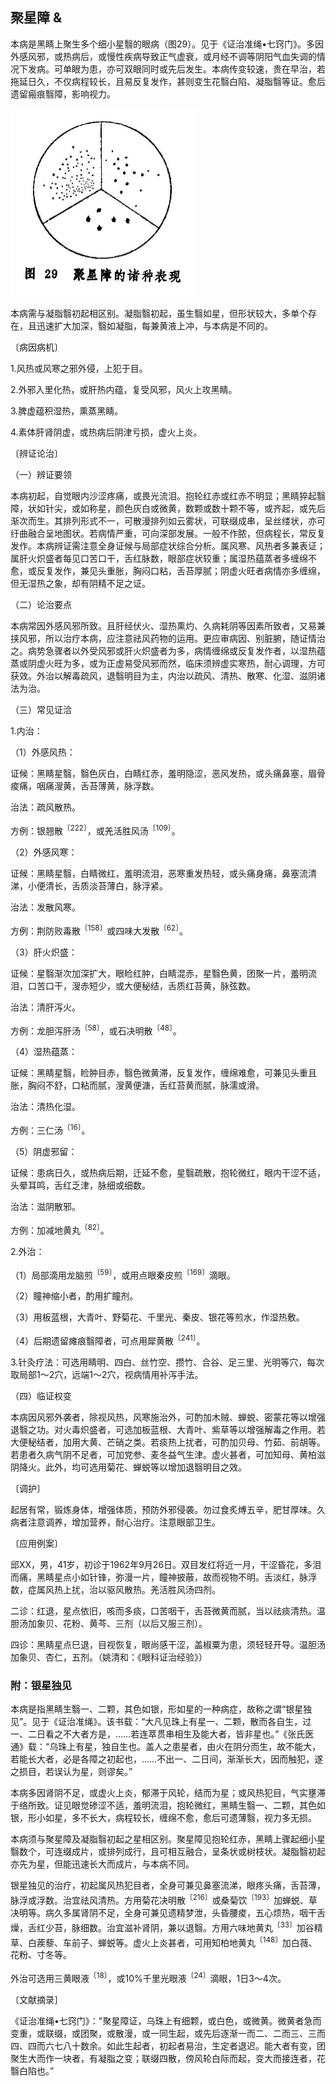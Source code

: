 ## 聚星障 &

本病是黑睛上聚生多个细小星翳的眼病（图29）。见于《证治准绳•七窍门》。多因外感风邪，或热病后，或慢性疾病导致正气虚衰，或月经不调等阴阳气血失调的情况下发病。可单眼为患，亦可双眼同时或先后发生。本病传变较速，贵在早治，若拖延日久，不仅病程较长，且易反复发作，甚则变生花翳白陷、凝脂翳等证。愈后遗留瘢痕翳障，影响视力。

<img src="img\29.jpg" style="zoom:50%;" />

本病需与凝脂翳初起相区别。凝脂翳初起，虽生翳如星，但形状较大，多单个存在，且迅速扩大加深，翳如凝脂，每兼黄液上冲，与本病是不同的。

〔病因病机〕

1.风热或风寒之邪外侵，上犯于目。

2.外邪入里化热，或肝热内蕴，复受风邪，风火上攻黑睛。

3.脾虚蕴积湿热，熏蒸黑睛。

4.素体肝肾阴虚，或热病后阴津亏损，虚火上炎。

〔辨证论治〕

（一）辨证要领

本病初起，自觉眼内沙涩疼痛，或畏光流泪。抱轮红赤或红赤不明显；黑睛猝起翳障，状如针尖，或如称星，颜色灰白或微黄，数颗或数十颗不等，或齐起，或先后渐次而生。其排列形式不一，可散漫排列如云雾状，可联缀成串，呈丝缕状，亦可纡曲融合呈地图状。若病情严重，可向深部发展。一般不作脓，但病程长，常反复发作。本病辨证需注意全身证候与局部症状综合分析。属风寒、风热者多兼表证；属肝火炽盛者每见口苦口干，舌红脉数，眼部症状较重；属湿热蕴蒸者多缠绵不愈，或反复发作，兼见头重胀，胸闷口粘，舌苔厚腻；阴虚火旺者病情亦多缠绵，但无湿热之象，却有阴精不足之证。

（二）论治要点

本病常因外感风邪所致。且肝经伏火、湿热熏灼、久病耗阴等因素所致者，又易兼挟风邪，所以治疗本病，应注意祛风药物的运用。更应审病因、别脏腑，随证情治之。病势急骤者以外受风邪或肝火炽盛者为多，病情缠绵或反复发作者，以湿热蕴蒸或阴虚火旺为多，或为正虚易受风邪而然，临床须辨虚实寒热，耐心调理，方可获效。外治以解毒疏风，退翳明目为主，内治以疏风、清热、散寒、化湿、滋阴诸法为治。

（三）常见证洽

1.内治：

（1）外感风热：

证候：黑睛星翳，翳色灰白，白睛红赤，羞明隐涩，恶风发热，或头痛鼻塞，眉骨痠痛，咽痛溲黄，舌苔薄黄，脉浮数。

治法：疏风散热。

方例：银翘散<sup>〔222〕</sup>，或羌活胜风汤<sup>〔109〕</sup>。

（2）外感风寒：

证候：黑睛星翳，白睛微红，羞明流泪，恶寒重发热轻，或头痛身痛，鼻塞流清涕，小便清长，舌质淡苔薄白，脉浮紧。

治法：发散风寒。

方例：荆防败毒散<sup>〔158〕</sup>或四味大发散<sup>〔62〕</sup>。

（3）肝火炽盛：

证候：星翳渐次加深扩大，眼睑红肿，白睛混赤，星翳色黄，团聚一片，羞明流泪，口苦口干，溲赤短少，或大便秘结，舌质红苔黄，脉弦数。

治法：清肝泻火。

方例：龙胆泻肝汤<sup>〔58〕</sup>，或石决明散<sup>〔48〕</sup>。

（4）湿热蕴蒸：

证候：黑睛星翳，睑肿目赤，翳色微黄滞，反复发作，缠绵难愈，可兼见头重且胀，胸闷不舒，口粘而腻，溲黄便溏，舌红苔黄而腻，脉濡或滑。

治法：清热化湿。

方例：三仁汤<sup>〔16〕</sup>。

（5）阴虚邪留：

证候：患病日久，或热病后期，迁延不愈，星翳疏散，抱轮微红，眼内干涩不适，头晕耳鸣，舌红乏津，脉细或细数。

治法：滋阴散邪。

方例：加减地黄丸<sup>〔82〕</sup>。

2.外治：

（1）局部滴用龙脑煎<sup>〔59〕</sup>，或用点眼秦皮煎<sup>〔169〕</sup>滴眼。

（2）瞳神缩小者，酌用扩瞳剂。

（3）用板蓝根，大青叶、野菊花、千里光、秦皮、银花等煎水，作湿热敷。

（4）后期遗留瘫痕翳障者，可点用犀黄散<sup>〔241〕</sup>。

3.针灸疗法：可选用睛明、四白、丝竹空、攒竹、合谷、足三里、光明等穴，每次取局部1〜2穴，远端1〜2穴，视病情用补泻手法。

（四）临证权变

本病因风邪外袭者，除视风热，风寒施治外，可酌加木贼、蝉蜕、密蒙花等以增强退翳之功。对火毒炽盛者，可选加板蓝根、大青叶、紫草等以增强解毒之作用。若大便秘结者，加用大黄、芒硝之类。若痰热上扰者，可酌加贝母、竹茹、前胡等。若患者久病气阴不足者，可加党参、麦冬益气生津。虚火甚者，可加知母、黄柏滋阴降火。此外，均可选用菊花、蝉蜕等以增加退翳明目之效。

〔调护〕

起居有常，锻炼身体，增强体质，预防外邪侵袭。勿过食炙煿五辛，肥甘厚味。久病者注意调养，增加营养，耐心治疗。注意眼部卫生。

〔应用例案〕

邱XX，男，41岁，初诊于1962年9月26日。双目发红将近一月，干涩昏花，多泪而痛，黑睛星点小如针锋，弥漫一片，瞳神披蔽，故而视物不明。舌淡红，脉浮数，症属风热上扰，治以驱风散热。羌活胜风汤四剂。

二诊：红退，星点依旧，咳而多痰，口苦咽干，舌苔微黄而腻，当以祛痰清热。温胆汤加象贝、花粉、黄芩、三剂（以后又服三剂）。

四诊：黑睛星点巳退，目视恢复，眼尚感干涩，盖椒粟为患，须轻轻开导。温胆汤加象贝、杏仁，五剂。（姚清和：《眼科证治经验》）

### 附：银星独见

本病是指黑睛生翳一、二颗，其色如银，形如星的一种病症，故称之谓“银星独见”。见于《证治准绳》。该书载：“大凡见珠上有星一、二颗，散而各自生，过一、二日看之不大者方是，……若连萃贯串相生及能大者，皆非星也。”《张氏医通》载：“乌珠上有星，独自生也。盖人之患星者，由火在阴分而生，故不能大，若能长大者，必是各障之初起也，……不出一、二日间，渐渐长大，因而触犯，遂之损目，若误认为星，则谬矣。”

本病多因肾阴不足，或虚火上炎，郁滞于风轮，结而为星；或风热犯目，气实壅滞于络所致。证见眼觉碜涩不适，羞明流泪，抱轮微红，黑睛生翳一、二颗，其色如银，形小如星，多不长大，病程较长，缠绵不愈，愈后可遗薄翳，视力多无损。

本病须与聚星障及凝脂翳初起之星相区别。聚星障见抱轮红赤，黑睛上骤起细小星翳数个，可连缀成片，或排列成行，且可相互融合，呈条状或树枝状。凝脂翳初起亦先为星，但能迅速长大而成片，与本病不同。

银星独见的治疗，初起属风热犯目者，全身可兼见鼻塞流涕，眼疼头痛，舌苔薄，脉浮或浮数。治宜祛风清热。方用菊花决明散<sup>〔216〕</sup>或桑菊饮<sup>〔193〕</sup>加蝉蜕、草决明等。病久多属肾阴不足，全身可兼见遗精梦泄，头昏腰痠，五心烦热，咽干舌燥，舌红少苔，脉细数。治宜滋补肾阴，兼以退翳。方用六味地黄丸<sup>〔33〕</sup>加谷精草、白蒺藜、车前子、蝉蜕等。虚火上炎甚者，可用知柏地黄丸<sup>〔148〕</sup>加白薇、花粉、寸冬等。

外治可选用三黄眼液<sup>〔18〕</sup>，或10%千里光眼液<sup>〔24〕</sup>滴眼，1日3〜4次。

〔文献摘录］

《证治准绳•七窍门》："聚星障证，乌珠上有细颗，或白色，或微黄。微黄者急而变重，或联缀，或团聚，或散漫，或一同生起，或先后逐渐一而二、二而三、三而四、四而六七八十数余。如此生起者，初起者易治，生定者退迟。能大者有变，团聚生大而作一块者，有凝脂之变；联缀四散，傍风轮白际而起，变大而接连者，花翳白陷也。”

